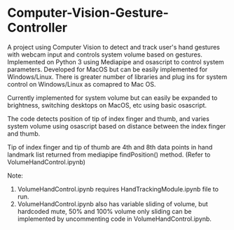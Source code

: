 # Computer-Vision-Gesture-Controller
A project using Computer Vision to detect and track user's hand gestures with webcam input and controls system volume based on gestures. Implemented on Python 3 using Mediapipe and osascript to control system parameters. Developed for MacOS but can be easily implemented for Windows/Linux. There is greater number of libraries and plug ins for system control on Windows/Linux as comapred to Mac OS. 

Currently implemented for system volume but can easily be expanded to brightness, switching desktops on MacOS, etc using basic osascript.

The code detects position of tip of index finger and thumb, and varies system volume using osascript based on distance between the index finger and thumb. 

Tip of index finger and tip of thumb are 4th and 8th data points in hand landmark list returned from mediapipe findPosition() method. (Refer to VolumeHandControl.ipynb)

Note: 

1. VolumeHandControl.ipynb requires HandTrackingModule.ipynb file to run. 
2. VolumeHandControl.ipynb also has variable sliding of volume, but hardcoded mute, 50% and 100% volume only sliding can be implemented by uncommenting code in VolumeHandControl.ipynb.

